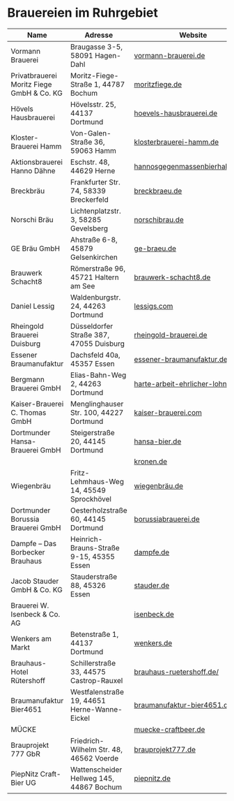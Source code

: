 # Brauereien im Ruhrgebiet

| Name                  | Adresse               | Website               | Instagram             |
|-----------------------|-----------------------|-----------------------|-----------------------|
| Vormann Brauerei      | Braugasse 3-5, 58091 Hagen-Dahl | [vormann-brauerei.de](https://www.vormann-brauerei.de/) | [@vormann_brauerei](https://instagram.com/vormann_brauerei) |
| Privatbrauerei Moritz Fiege GmbH & Co. KG | Moritz-Fiege-Straße 1, 44787 Bochum | [moritzfiege.de](https://moritzfiege.de/) | [@moritzfiegebrauerei](https://instagram.com/moritzfiegebrauerei) |
| Hövels Hausbrauerei | Hövelsstr. 25, 44137 Dortmund | [hoevels-hausbrauerei.de](https://www.hoevels-hausbrauerei.de/) | [@hoevels](https://instagram.com/hoevels) [@hoevels.hausbrauerei](https://instagram.com/hoevels.hausbrauerei) |
| Kloster-Brauerei Hamm | Von-Galen-Straße 36, 59063 Hamm | [klosterbrauerei-hamm.de](https://www.klosterbrauerei-hamm.de/) | [@kloster_brauerei_hamm](https://instagram.com/kloster_brauerei_hamm) |
| Aktionsbrauerei Hanno Dähne | Eschstr. 48, 44629 Herne | [hannosgegenmassenbierhaltung.de](https://www.hannosgegenmassenbierhaltung.de/) | [@hannosbier](https://www.instagram.com/hannosbier/) |
| Breckbräu | Frankfurter Str. 74, 58339 Breckerfeld | [breckbraeu.de](http://www.breckbraeu.de/) | [@breckbraeu2018](https://instagram.com/breckbraeu2018) |
| Norschi Bräu | Lichtenplatzstr. 3, 58285 Gevelsberg | [norschibrau.de](https://www.norschibrau.de/) | [@norschibrau](https://instagram.com/norschibrau) |
| GE Bräu GmbH | Ahstraße 6-8, 45879 Gelsenkirchen | [ge-braeu.de](https://ge-braeu.de/) | [@ge.braeu](https://instagram.com/ge.braeu) |
| Brauwerk Schacht8 | Römerstraße 96, 45721 Haltern am See | [brauwerk-schacht8.de](https://brauwerk-schacht8.de/) | [@brauwerk_schacht8](https://instagram.com/brauwerk_schacht8) |
| Daniel Lessig | Waldenburgstr. 24, 44263 Dortmund | [lessigs.com](https://lessigs.com/) | [@lessigs_brauwerkstatt](https://instagram.com/lessigs_brauwerkstatt) |
| Rheingold Brauerei Duisburg | Düsseldorfer Straße 387, 47055 Duisburg | [rheingold-brauerei.de](http://rheingold-brauerei.de/) | [@rheingoldbrauerei](https://instagram.com/rheingoldbrauerei) |
| Essener Braumanufaktur | Dachsfeld 40a, 45357 Essen | [essener-braumanufaktur.de](https://essener-braumanufaktur.de/) | [@ebm_bier](https://instagram.com/ebm_bier) |
| Bergmann Brauerei GmbH | Elias-Bahn-Weg 2, 44263 Dortmund | [harte-arbeit-ehrlicher-lohn.de](https://harte-arbeit-ehrlicher-lohn.de/) | [@bergmann.brauerei](https://instagram.com/bergmann.brauerei) |
| Kaiser-Brauerei C. Thomas GmbH | Menglinghauser Str. 100, 44227 Dortmund | [kaiser-brauerei.com](https://kaiser-brauerei.com) | [@kaiserbrauereidortmund](https://instagram.com/kaiserbrauereidortmund) |
| Dortmunder Hansa-Brauerei GmbH | Steigerstraße 20, 44145 Dortmund | [hansa-bier.de](https://www.hansa-bier.de) ||
||| [kronen.de](https://www.kronen.de/) | [@dortmunder.kronen](https://instagram.com/dortmunder.kronen) |
| Wiegenbräu| Fritz-Lehmhaus-Weg 14, 45549 Sprockhövel | [wiegenbräu.de](https://www.xn--wiegenbru-22a.de/) | [@wiegenbrau](https://instagram.com/wiegenbrau) |
| Dortmunder Borussia Brauerei GmbH | Oesterholzstraße 60, 44145 Dortmund| [borussiabrauerei.de](https://www.borussiabrauerei.de/) | [@borussiabrauerei](https://instagram.com/borussiabrauerei) |
| Dampfe – Das Borbecker Brauhaus | Heinrich-Brauns-Straße 9-15, 45355 Essen | [dampfe.de](https://www.dampfe.de/) | [@dampfe.essen.borbeck](https://instagram.com/dampfe.essen.borbeck) |
| Jacob Stauder GmbH & Co. KG | Stauderstraße 88, 45326 Essen | [stauder.de](https://stauder.de/) | [@stauder_privatbrauerei](https://instagram.com/stauder_privatbrauerei) |
| Brauerei W. Isenbeck & Co. AG || [isenbeck.de](https://isenbeck.de/) ||
| Wenkers am Markt | Betenstraße 1, 44137 Dortmund | [wenkers.de](https://wenkers.de) | [@wenkersbrauhaus](https://instagram.com/wenkersbrauhaus) |
| Brauhaus-Hotel Rütershoff | Schillerstraße 33, 44575 Castrop-Rauxel| [brauhaus-ruetershoff.de/](https://brauhaus-ruetershoff.de/) | [@brauhausruetershoff](https://instagram.com/brauhausruetershoff) |
| Braumanufaktur Bier4651 | Westfalenstraße 19, 44651 Herne-Wanne-Eickel | [braumanufaktur-bier4651.de](https://braumanufaktur-bier4651.de/) | [@braumanufaktur_bier4651](https://instagram.com/braumanufaktur_bier4651) |
| MÜCKE || [muecke-craftbeer.de](https://www.muecke-craftbeer.de/) | [@muecke_bier](https://instagram.com/muecke_bier) |
| Brauprojekt 777 GbR | Friedrich-Wilhelm Str. 48, 46562 Voerde | [brauprojekt777.de](https://www.brauprojekt777.de/) | [@brauprojekt_777](https://instagram.com/brauprojekt_777) |
| PiepNitz Craft-Bier UG | Wattenscheider Hellweg 145, 44867 Bochum | [piepnitz.de](https://www.piepnitz.de/) | [@piepnitz_craftbier](https://instagram.com/piepnitz_craftbier) |
